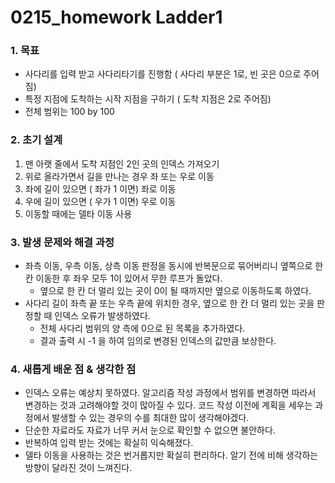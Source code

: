 # 0215_homework Ladder1

### 1. 목표

- 사다리를 입력 받고 사다리타기를 진행함 ( 사다리 부분은 1로, 빈 곳은 0으로 주어짐)
- 특정 지점에 도착하는 시작 지점을 구하기 ( 도착 지점은 2로 주어짐)
- 전체 범위는 100 by 100

### 2. 초기 설계

1. 맨 아랫 줄에서 도착 지점인 2인 곳의 인덱스 가져오기
2. 위로 올라가면서 길을 만나는 경우 좌 또는 우로 이동
3. 좌에 길이 있으면 ( 좌가 1 이면) 좌로 이동
4. 우에 길이 있으면 ( 우가 1 이면) 우로 이동
5. 이동할 때에는 델타 이동 사용

### 3. 발생 문제와 해결 과정

- 좌측 이동, 우측 이동, 상측 이동 판정을 동시에 반복문으로 묶어버리니 옆쪽으로 한 칸 이동한 후 좌우 모두 1이 있어서 무한 루프가 돌았다.
  - 옆으로 한 칸 더 멀리 있는 곳이 0이 될 때까지만 옆으로 이동하도록 하였다.
- 사다리 길이 좌측 끝 또는 우측 끝에 위치한 경우, 옆으로 한 칸 더 멀리 있는 곳을 판정할 때 인덱스 오류가 발생하였다.
  - 전체 사다리 범위의 양 측에 0으로 된 목록을 추가하였다.
  - 결과 출력 시 -1 을 하여 임의로 변경된 인덱스의 값만큼 보상한다.

### 4. 새롭게 배운 점 & 생각한 점

- 인덱스 오류는 예상치 못하였다. 알고리즘 작성 과정에서 범위를 변경하면 따라서 변경하는 것과 고려해야할 것이 많아질 수 있다.  코드 작성 이전에 계획을 세우는 과정에서 발생할 수 있는 경우의 수를 최대한 많이 생각해야겠다.
- 단순한 자료라도 자료가 너무 커서 눈으로 확인할 수 없으면 불안하다.
- 반복하여 입력 받는 것에는 확실히 익숙해졌다.
- 델타 이동을 사용하는 것은 번거롭지만 확실히 편리하다. 알기 전에 비해 생각하는 방향이 달라진 것이 느껴진다.